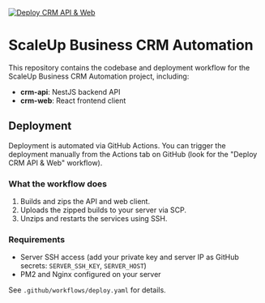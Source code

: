 [![Deploy CRM API & Web](https://github.com/Baneeishaque/ScaleUp-Business-CRM-Automation-GitHub-Actions/actions/workflows/deploy.yaml/badge.svg)](https://github.com/Baneeishaque/ScaleUp-Business-CRM-Automation-GitHub-Actions/actions/workflows/deploy.yaml)

# ScaleUp Business CRM Automation

This repository contains the codebase and deployment workflow for the ScaleUp Business CRM Automation project, including:

- **crm-api**: NestJS backend API
- **crm-web**: React frontend client

## Deployment

Deployment is automated via GitHub Actions.
You can trigger the deployment manually from the Actions tab on GitHub (look for the "Deploy CRM API & Web" workflow).

### What the workflow does

1. Builds and zips the API and web client.
2. Uploads the zipped builds to your server via SCP.
3. Unzips and restarts the services using SSH.

### Requirements

- Server SSH access (add your private key and server IP as GitHub secrets: `SERVER_SSH_KEY`, `SERVER_HOST`)
- PM2 and Nginx configured on your server

See `.github/workflows/deploy.yaml` for details.